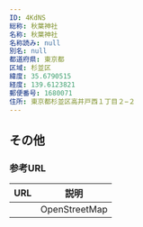```yaml
---
ID: 4KdNS
総称: 秋葉神社
名称: 秋葉神社
名称読み: null
別名: null
都道府県: 東京都
区域: 杉並区
緯度: 35.6790515
経度: 139.6123821
郵便番号: 1680071
住所: 東京都杉並区高井戸西１丁目２−２
---
```


## その他

### 参考URL

| URL | 説明          |
| --- | ------------- |
|     | OpenStreetMap |
